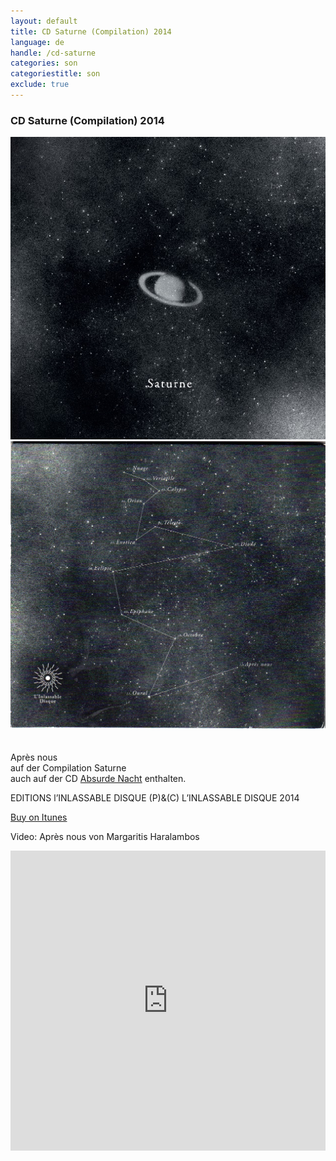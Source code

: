 ```yaml
---
layout: default
title: CD Saturne (Compilation) 2014
language: de
handle: /cd-saturne
categories: son
categoriestitle: son
exclude: true
---
```

### CD Saturne (Compilation) 2014  
  
<a rel="lightbox" data-lightbox="example-1" href="/images/saturne-cover.jpg" title="saturne cover"><img src="/images/saturne-cover.jpg" alt="saturne cover" class="img-left2"></a>
<a rel="lightbox" data-lightbox="example-1" href="/images/saturne-back.jpg" title="saturne back"><img src="/images/saturne-back.jpg" alt="saturne back" class="img-right2"></a>  
<br style="clear:both" />
<br style="clear:both" />
Après nous  
auf der Compilation Saturne  
auch auf der CD [Absurde Nacht](/cd-absurde-nacht "Absurde Nacht") enthalten.  
  
EDITIONS l’INLASSABLE DISQUE (P)&(C) L’INLASSABLE DISQUE 2014  
  
<a href="https://itunes.apple.com/de/album/saturne/id930506722" target="_blank" rel="noopener noreferrer">Buy on Itunes</a>
  
Video: Après nous von Margaritis Haralambos  
  
<iframe width="100%" height="480" src="https://www.youtube.com/embed/NpKTjLwxYeM?rel=0" frameborder="0" allowfullscreen></iframe>
  
